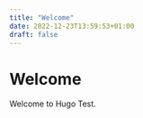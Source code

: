 ```yaml
---
title: "Welcome"
date: 2022-12-23T13:59:53+01:00
draft: false
---
```


Welcome
=======

Welcome to Hugo Test.



